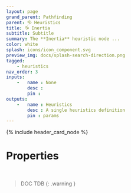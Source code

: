 ```yaml
---
layout: page
grand_parent: Pathfinding
parent: 🝰 Heuristics
title: 🝰 Inertia
subtitle: Subtitle
summary: The **Inertia** heuristic node ...
color: white
splash: icons/icon_component.svg
preview_img: docs/splash-search-direction.png
tagged: 
    - heuristics
nav_order: 3
inputs:
    -   name : None
        desc : 
        pin : 
outputs:
    -   name : Heuristics
        desc : A single heuristics definition
        pin : params
---
```


{% include header_card_node %}

# Properties
<br>

> DOC TDB
{: .warning }
